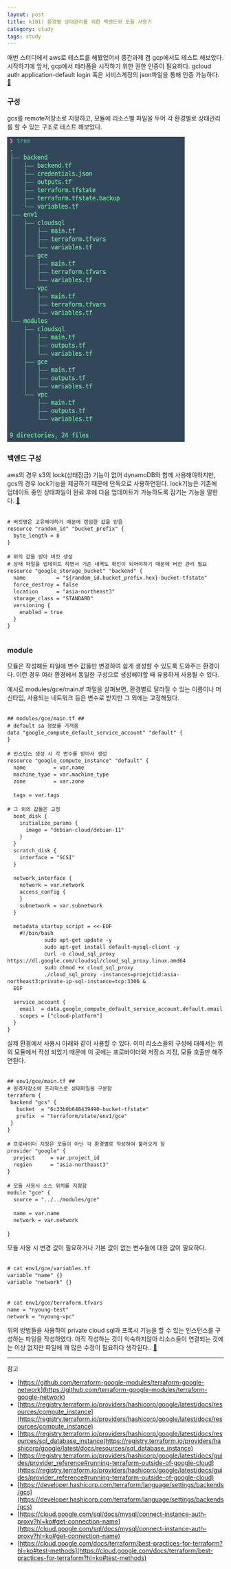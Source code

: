 ```yaml
---
layout: post
title: k101) 환경별 상태관리를 위한 백엔드와 모듈 사용기 
category: study
tags: study
---
```


매번 스터디에서 aws로 테스트를 해봤었어서 중간과제 겸 gcp에서도 테스트 해보았다.
시작하기에 앞서, gcp에서 테라폼을 시작하기 위한 권한 인증이 필요하다. gcloud auth application-default login 혹은 서비스계정의 json파일을 통해 인증 가능하다. [🔗](https://registry.terraform.io/providers/hashicorp/google/latest/docs/guides/provider_reference#running-terraform-outside-of-google-cloud)


### 구성
gcs를 remote저장소로 지정하고, 모듈에 리소스별 파일을 두어 각 환경별로 상태관리를 할 수 있는 구조로 테스트 해보았다.

![1-1](/assets/img/k101/1-1.png)


### 백엔드 구성
aws의 경우 s3의 lock(상태잠금) 기능이 없어 dynamoDB와 함께 사용해야하지만, gcs의 경우 lock기능을 제공하기 때문에 단독으로 사용하면된다. lock기능은 기존에 업데이트 중인 상태파일이 완료 후에 다음 업데이트가 가능하도록 잠기는 기능을 말한다. [🔗](https://developer.hashicorp.com/terraform/language/settings/backends/gcs)


```

# 버킷명은 고유해야하기 때문에 랜덤한 값을 받음
resource "random_id" "bucket_prefix" {
  byte_length = 8
}

# 위의 값을 받아 버킷 생성
# 상태 파일을 업데이트 하면서 기존 내역도 확인이 되어야하기 때문에 버전 관리 필요
resource "google_storage_bucket" "backend" {
  name          = "${random_id.bucket_prefix.hex}-bucket-tfstate"
  force_destroy = false
  location      = "asia-northeast3"
  storage_class = "STANDARD"
  versioning {
    enabled = true
  }
}


```


### module
모듈은 작성해둔 파일에 변수 값들만 변경하여 쉽게 생성할 수 있도록 도와주는 환경이다. 이런 경우 여러 환경에서 동일한 구성으로 생성해야할 때 유용하게 사용될 수 있다. 

예시로 modules/gce/main.tf 파일을 살펴보면, 환경별로 달라질 수 있는 이름이나 머신타입, 사용되는 네트워크 등은 변수로 받지만 그 외에는 고정해뒀다.


```

## modules/gce/main.tf ##
# default sa 정보를 가져옴
data "google_compute_default_service_account" "default" {
}

# 인스턴스 생성 시 각 변수를 받아서 생성
resource "google_compute_instance" "default" {
  name         = var.name
  machine_type = var.machine_type
  zone         = var.zone

  tags = var.tags

# 그 외의 값들은 고정
  boot_disk {
    initialize_params {
      image = "debian-cloud/debian-11"
    }
  }
  scratch_disk {
    interface = "SCSI"
  }

  network_interface {
    network = var.network
    access_config {
    }
    subnetwork = var.subnetwork
  }

  metadata_startup_script = <<-EOF
    #!/bin/bash
			sudo apt-get update -y
			sudo apt-get install default-mysql-client -y
			curl -o cloud_sql_proxy https://dl.google.com/cloudsql/cloud_sql_proxy.linux.amd64
			sudo chmod +x cloud_sql_proxy
			./cloud_sql_proxy -instances=proejctid:asia-northeast3:private-ip-sql-instance=tcp:3306 &
  EOF

  service_account {
    email  = data.google_compute_default_service_account.default.email
    scopes = ["cloud-platform"]
  }
}

```


실제 환경에서 사용시 아래와 같이 사용할 수 있다. 이미 리소스들의 구성에 대해서는 위의 모듈에서 작성 되었기 때문에 이 곳에는 프로바이더와 저장소 지정, 모듈 호출만 해주면된다. 


```

## env1/gce/main.tf ##
# 원격저장소에 프리픽스로 상태파일을 구분함
terraform {
 backend "gcs" {
   bucket  = "6c33b0b648439490-bucket-tfstate"
   prefix  = "terraform/state/env1/gce"
 }
}

# 프로바이더 지정은 모듈이 아닌 각 환경별로 작성하여 불러오게 함
provider "google" {
  project     = var.project_id
  region      = "asia-northeast3"
}

# 모듈 사용시 소스 위치를 지정함
module "gce" {
  source = "../../modules/gce"

  name = var.name
  network = var.network

}

```


모듈 사용 시 변경 값이 필요하거나 기본 값이 없는 변수들에 대한 값이 필요하다.



```

# cat env1/gce/variables.tf
variable "name" {}
variable "network" {}


# cat env1/gce/terraform.tfvars
name = "nyoung-test"
network = "nyoung-vpc"
```


위의 방법들을 사용하여 private cloud sql과 프록시 기능을 할 수 있는 인스턴스를 구성하는 파일을 작성하였다. 아직 작성하는 것이 익숙하지않아 리소스들이 연결되는 것에는 이상 없지만 파일에 꽤 많은 수정이 필요하다 생각된다.. [🔗](https://github.com/nyoung08/t101/tree/main/mid)




---
참고
- [https://github.com/terraform-google-modules/terraform-google-network](https://github.com/terraform-google-modules/terraform-google-network)
- [https://registry.terraform.io/providers/hashicorp/google/latest/docs/resources/compute_instance](https://registry.terraform.io/providers/hashicorp/google/latest/docs/resources/compute_instance)
- [https://registry.terraform.io/providers/hashicorp/google/latest/docs/resources/sql_database_instance(https://registry.terraform.io/providers/hashicorp/google/latest/docs/resources/sql_database_instance)
- [https://registry.terraform.io/providers/hashicorp/google/latest/docs/guides/provider_reference#running-terraform-outside-of-google-cloud](https://registry.terraform.io/providers/hashicorp/google/latest/docs/guides/provider_reference#running-terraform-outside-of-google-cloud)
- [https://developer.hashicorp.com/terraform/language/settings/backends/gcs](https://developer.hashicorp.com/terraform/language/settings/backends/gcs)
- [https://cloud.google.com/sql/docs/mysql/connect-instance-auth-proxy?hl=ko#get-connection-name](https://cloud.google.com/sql/docs/mysql/connect-instance-auth-proxy?hl=ko#get-connection-name)
- [https://cloud.google.com/docs/terraform/best-practices-for-terraform?hl=ko#test-methods](https://cloud.google.com/docs/terraform/best-practices-for-terraform?hl=ko#test-methods)

